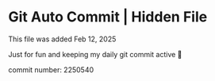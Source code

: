 # Git Auto Commit | Hidden File

This file was added Feb 12, 2025

Just for fun and keeping my daily git commit active 🤪

commit number: 2250540
